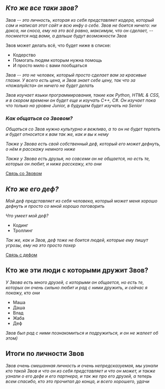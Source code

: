 <meta name='viewport' content='width=device-width, initial-scale=1'/><html>

<head>
</head>

<body>

<div class="My info">

<h2><i>Кто же все таки звов?</h2>

<p>Звов -- это личность, которая из себя представляет кодера, который сам и написал этот сайт и всю инфу о себе. Звов не боится ничего: ни докса, ни сноса, ему на это всё равно, максимум, что он сделает, -- посмеется над вами, а дальше будут возможности Звов </i></p>

<p>Звов может делать всё, что будет ниже в списке:</p>

<ul>
<li>Кодерство</li>
<li>Помогать людям которым нужна помощь</li>
<li>И просто мило с вами пообщаться</li>
</ul>

<p><i>Звов -- это не человек, который просто сделает вам за красивые глазки. У всего есть цена, и Звов знает себе цену, так что за «пожалуйста» он ничего не будет делать</i></p>

<p><i>Звов изучает языки программирования, такие как Python, HTML & CSS, и в скором времени он будет еще и изучать C++, C#. Он изучает пока что только на уровне Junior, в будущем будет изучать на Senior</p>

<h3>Как общаться со Звовом?</h3>

<p>Общаться со Звов нужно культурно и вежливо, а то он не будет терпеть и будет относится к вам так же, как и вы к нему </p>
<p>Также у Звова есть свой собственный деф, который его может дефнуть, о нём я расскажу немного ниже</p>
<p>Также у Звова есть друзья, но совсеми он не общается, но есть те, которых он любит, и ниже расскажу, кто они</i></p>
</div>

<a href="http://t.me/Official_ZBOB">Связь со Звовом</a>

<div class="My def">

<h2><i>Кто же его деф?</h2>

<p>Мой деф представляет из себя человека, который может меня хорошо дефнуть и просто со мной хорошо поговорить</p>
<p>Что умеет мой деф?</i></p>

<ul>
<li>Кодинг</li>
<li>Троллинг</li>
</ul>

<p><i>Так же, как и Звов, деф тоже не боится людей, которые ему пишут угрозы, ему на это просто похер</i></p>

<a href="http://t.me/BloodyKein">Связь с дефом</a>

</div>

<div class="My frends">

<h2>Кто же эти люди с которыми дружит Звов?</h2>

<p><i>У Звова есть много друзей, с которыми он общается, но есть те, которых он очень сильно любит и рад с ними дружить, и сейчас я покажу, кто они</i></p>

<ul>
<li>Маша</li>
<li>Даша</li>
<li>Влад</li>
<li>Жаба</li>
<li>Деф</li>
</ul>

<p><i>Звов был рад с ними познакомиться и подружиться, и он не жалеет об этом)</i></p>

</div>

<div class"Stop">

<h2>Итоги по личности Звов</h2>

<p><i>Звов очень смешанная личность и очень непредсказуемая, мы узнали кто такой Звов и что он из себя представляет и что он может, и также узнали о его дефе и его партнера, и так же про его друзей, а теперь всем спасибо, кто это прочитал до конца, и всего хорошего, удачи</i></p>

</div>

</body>
</html>
